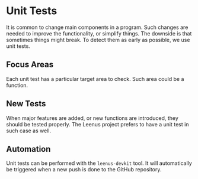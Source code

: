 # Unit Tests

It is common to change main components in a program. Such changes are needed to improve the functionality, or simplify things.
The downside is that sometimes things might break. To detect them as early as possible, we use unit tests.

## Focus Areas

Each unit test has a particular target area to check. Such area could be a function.

## New Tests

When major features are added, or new functions are introduced, they should be tested properly. The Leenus project prefers to have a unit test in such case as well.

## Automation

Unit tests can be performed with the `leenus-devkit` tool. It will automatically be triggered when a new push is done to the GitHub repository.

